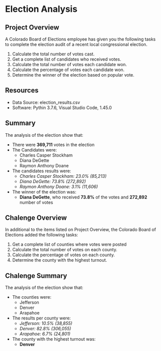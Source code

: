 # Election Analysis

## Project Overview
A Colorado Board of Elections employee has given you the following tasks to complete the election audit of a recent local congressional election.
1. Calculate the total number of votes cast.
2. Get a complete list of candidates who received votes.
3. Calculate the total number of votes each candidate won.
4. Calculate the percentage of votes each candidate won.
5. Determine the winner of the election based on popular vote.

## Resources
* Data Source: election_results.csv
* Software: Pythin 3.7.6, Visual Studio Code, 1.45.0

## Summary
The analysis of the election show that:

* There were **369,711** votes in the election
* The Candidates were:
  * Charles Casper Stockham
  * Diana DeGette
  * Raymon Anthony Doane
* The candidates results were:
  * *Charles Casper Stockham: 23.0% (85,213)*
  * *Diana DeGette: 73.8% (272,892)*
  * *Raymon Anthony Doane: 3.1% (11,606)*
* The winner of the election was:
  * **Diana DeGette**, who received **73.8%** of the votes and **272,892** number of votes
  
## Chalenge Overview
In additional to the items listed on Project Overview, the Colorado Board of Elections added the following tasks:
 1. Get a complete list of counties where votes were posted
 2. Calculate the total number of votes on each county.
 3. Calculate the percentage of votes on each county.
 4. Determine the county with the highest turnout.

## Chalenge Summary
The analysis of the election show that:

* The counties were:
  * Jefferson
  * Denver
  * Arapahoe
* The results per county were:
  * *Jefferson: 10.5% (38,855)*
  * *Denver: 82.8% (306,055)*
  * *Arapahoe: 6.7% (24,801)*
* The county with the highest turnout was:
  * **Denver**
